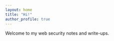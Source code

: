 ```yaml
---
layout: home
title: "Hi!"
author_profile: true
---
```

Welcome to my web security notes and write-ups. 
